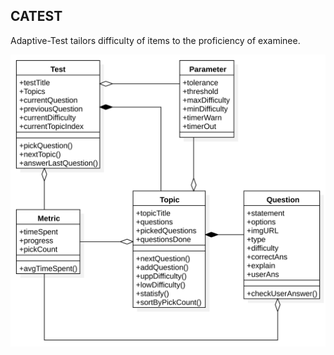 CATEST
---
Adaptive-Test tailors difficulty of items to the proficiency of examinee.

![Class Diagram](./docs/classdiag.svg)
